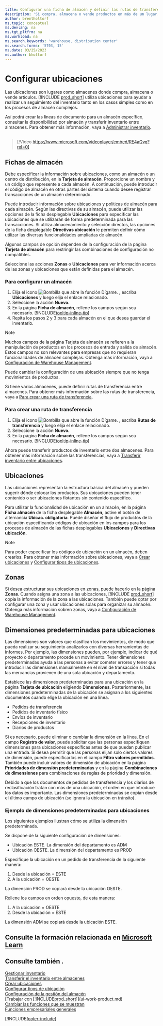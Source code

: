 ```yaml
---
title: Configurar una ficha de almacén y definir las rutas de transferencia (contiene vídeo)
description: 'Si compra, almacena o vende productos en más de un lugar, puede configurar cada lugar como una ubicación.'
author: brentholtorf
ms.topic: conceptual
ms.devlang: na
ms.tgt_pltfrm: na
ms.workload: na
ms.search.keywords: 'warehouse, distribution center'
ms.search.forms: '5703, 15'
ms.date: 03/25/2023
ms.author: bholtorf
---
```

# <a name="set-up-locations" />Configurar ubicaciones

Las ubicaciones son lugares como almacenes donde compra, almacena o vende artículos. [!INCLUDE [prod_short](includes/prod_short.md)] utiliza ubicaciones para ayudar a realizar un seguimiento del inventario tanto en los casos simples como en los procesos de almacén complejos.

Así podrá crear las líneas de documento para un almacén específico, consultar la disponibilidad por almacén y transferir inventario entre almacenes. Para obtener más información, vaya a [Administrar inventario](inventory-manage-inventory.md).
<br><br>  
  
> [!Video https://www.microsoft.com/videoplayer/embed/RE4aQvq?rel=0]

## <a name="location-cards" />Fichas de almacén

Debe especificar la información sobre ubicaciones, como un almacén o un centro de distribución, en la **Tarjeta de almacén**. Proporcione un nombre y un código que represente a cada almacén. A continuación, puede introducir el código de almacén en otras partes del sistema cuando desee registrar transacciones de un almacén determinado.  

Puede introducir información sobre ubicaciones y políticas de almacén para cada almacén. Según las directivas de su almacén, puede utilizar las opciones de la ficha desplegable **Ubicaciones** para especificar las ubicaciones que se utilizarán de forma predeterminada para las transacciones. Si utiliza almacenamiento y selección directos, las opciones de la ficha desplegable **Directivas ubicación** le permiten definir cómo utilizar las diversas funcionalidades ampliadas de almacén.  

Algunos campos de opción dependen de la configuración de la página **Tarjeta de almacén** para restringir las combinaciones de configuración no compatibles.  

Seleccione las acciones **Zonas** o **Ubicaciones** para ver información acerca de las zonas y ubicaciones que están definidas para el almacén.

### <a name="to-set-up-a-location" />Para configurar un almacén

1. Elija el icono ![Bombilla que abre la función Dígame.](media/ui-search/search_small.png "Dígame qué desea hacer") , escriba **Ubicaciones** y luego elija el enlace relacionado.
2. Seleccione la acción **Nuevo**.
3. En la página **Ficha de almacén**, rellene los campos según sea necesario. [!INCLUDE[tooltip-inline-tip](includes/tooltip-inline-tip_md.md)]
4. Repita los pasos 2 y 3 para cada almacén en el que desea guardar el inventario.

> [!NOTE]  
> Muchos campos de la página Tarjeta de almacén se refieren a la manipulación de productos en los procesos de entrada y salida de almacén. Estos campos no son relevantes para empresas que no requieran funcionalidades de almacén complejas. Obtenga más información, vaya a [Configuración de Warehouse Management](warehouse-setup-warehouse.md).

Puede cambiar la configuración de una ubicación siempre que no tenga movimientos de productos.  

Si tiene varios almacenes, puede definir rutas de transferencia entre almacenes. Para obtener más información sobre las rutas de transferencia, vaya a [Para crear una ruta de transferencia](inventory-how-setup-locations.md#to-create-a-transfer-route).

### <a name="to-create-a-transfer-route" />Para crear una ruta de transferencia

1. Elija el icono ![Bombilla que abre la función Dígame.](media/ui-search/search_small.png "Dígame qué desea hacer") , escriba **Rutas de transferencia** y luego elija el enlace relacionado.
2. Seleccione la acción **Nuevo**.
4. En la página **Ficha de almacén**, rellene los campos según sea necesario. [!INCLUDE[tooltip-inline-tip](includes/tooltip-inline-tip_md.md)]

Ahora puede transferir productos de inventario entre dos almacenes. Para obtener más información sobre las transferencias, vaya a [Transferir inventario entre ubicaciones](inventory-how-transfer-between-locations.md).

## <a name="bins" />Ubicaciones

Las ubicaciones representan la estructura básica del almacén y pueden sugerir dónde colocar los productos. Sus ubicaciones pueden tener contenido o ser ubicaciones flotantes sin contenido específico.

Para utilizar la funcionalidad de ubicación en un almacén, en la página **Ficha almacén** de la ficha desplegable **Almacén**, active el botón de alternancia **Ubicac. obligatoria**. Puede diseñar el flujo de productos de la ubicación especificando códigos de ubicación en los campos para los procesos de almacén de las fichas desplegables **Ubicaciones** y **Directivas ubicación**.

> [!NOTE]
> Para poder especificar los códigos de ubicación en un almacén, deben crearlos. Para obtener más información sobre ubicaciones, vaya a [Crear ubicaciones](warehouse-how-to-create-individual-bins.md) y [Configurar tipos de ubicaciones](warehouse-how-to-set-up-bin-types.md).  

## <a name="zones" />Zonas

Si desea estructurar sus ubicaciones en zonas, puede hacerlo en la página **Zonas**. Cuando asigna una zona a las ubicaciones, [!INCLUDE [prod_short](includes/prod_short.md)] copia la información de la zona a las ubicaciones. También puede optar por configurar una zona y usar ubicaciones solas para organizar su almacén. Obtenga más información sobren zonas, vaya a [Configuración de Warehouse Management](warehouse-setup-warehouse.md).  

## <a name="default-dimensions-for-locations" />Dimensiones predeterminadas para ubicaciones

Las dimensiones son valores que clasifican los movimientos, de modo que pueda realizar su seguimiento analizarlos con diversas herramientas de informes. Por ejemplo, las dimensiones pueden, por ejemplo, indicar de qué proyecto o departamento procede un movimiento. Tener dimensiones predeterminadas ayuda a las personas a evitar cometer errores y tener que introducir las dimensiones manualmente en el nivel de transacción si todas las mercancías provienen de una sola ubicación y departamento.

Establece las dimensiones predeterminadas para una ubicación en la página **Tarjeta de ubicación** eligiendo **Dimensiones**. Posteriormente, las dimensiones predeterminadas de la ubicación se asignan a los siguientes documentos cuando elige la ubicación en una línea.

* Pedidos de transferencia
* Pedidos de inventario físico
* Envíos de inventario
* Recepciones de inventario
* Diarios de productos

Si es necesario, puede eliminar o cambiar la dimensión en la línea. En el campo **Registro de valor**, puede solicitar que las personas especifiquen dimensiones para ubicaciones específicas antes de que puedan publicar una entrada. Si desea permitir que las personas elijan solo ciertos valores de dimensión, puede especificarlos en el campo **Filtro valores permitidos**. También puede incluir valores de dimensión de ubicación en la página **Prioridades de dimensión predeterminadas** y en la página **Combinaciones de dimensiones** para combinaciones de reglas de prioridad y dimensión.

Debido a que los documentos de pedidos de transferencia y los diarios de reclasificación tratan con más de una ubicación, el orden en que introduce los datos es importante. Las dimensiones predeterminadas se copian desde el último campo de ubicación (se ignora la ubicación en tránsito).

### <a name="example-of-default-dimensions-on-locations" />Ejemplo de dimensiones predeterminadas para ubicaciones

Los siguientes ejemplos ilustran cómo se utiliza la dimensión predeterminada.

Se dispone de la siguiente configuración de dimensiones:

* Ubicación ESTE. La dimensión del departamento es ADM
* Ubicación OESTE. La dimensión del departamento es PROD

Especifique la ubicación en un pedido de transferencia de la siguiente manera:

1. Desde la ubicación = ESTE
2. A la ubicación = OESTE

La dimensión PROD se copiará desde la ubicación OESTE.

Rellene los campos en orden opuesto, de esta manera:

1. A la ubicación = OESTE
2. Desde la ubicación = ESTE

La dimensión ADM se copiará desde la ubicación ESTE.

## <a name="see-related-training-at-microsoft-learnlearnmodulestrade-set-up-dynamics-365-business-central" />Consulte la formación relacionada en [Microsoft Learn](/learn/modules/trade-set-up-dynamics-365-business-central/)

## <a name="see-also" />Consulte también .

[Gestionar inventario](inventory-manage-inventory.md)  
[Transferir el inventario entre almacenes](inventory-how-transfer-between-locations.md)  
[Crear ubicaciones](warehouse-how-to-create-individual-bins.md)  
[Configurar tipos de ubicación](warehouse-how-to-set-up-bin-types.md)  
[Configuración de la gestión del almacén](warehouse-setup-warehouse.md)  
[Trabajar con [!INCLUDE[prod_short](includes/prod_short.md)]](ui-work-product.md)  
[Cambiar las funciones que se muestran](ui-experiences.md)  
[Funciones empresariales generales](ui-across-business-areas.md)  

[!INCLUDE[footer-include](includes/footer-banner.md)]
